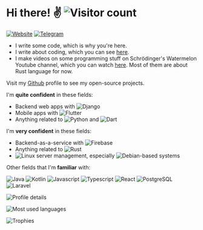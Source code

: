 # Hi there! ✌ ![Visitor count](https://hits.seeyoufarm.com/api/count/incr/badge.svg?url=https%3A%2F%2Fgithub.com%2Ferayerdin1212%2Fhit-counter)

[![Website](https://img.shields.io/badge/erayerdin.com-2962FF?style=flat-square&logo=hashnode&logoColor=white)](https://erayerdin.com)
[![Telegram](https://img.shields.io/badge/@erayerdin-2CA5E0?style=flat-square&logo=telegram&logoColor=white
)]()


 - I write some code, which is why you're here.
 - I write about coding, which you can see [here](https://erayerdin.com).
 - I make videos on some programming stuff on Schrödinger's Watermelon Youtube channel, which you can watch [here](https://youtube.com/@_schwm). Most of them are about Rust language for now.

Visit my [Github](https://github.com/erayerdin/) profile to see my open-source projects.

I'm **quite confident** in these fields:

 - Backend web apps with ![Django](https://img.shields.io/badge/Django-092E20?style=for-the-badge&logo=django&logoColor=green)
 - Mobile apps with ![Flutter](https://img.shields.io/badge/Flutter-02569B?style=for-the-badge&logo=flutter&logoColor=white)
 - Anything related to ![Python](https://img.shields.io/badge/Python-FFD43B?style=for-the-badge&logo=python&logoColor=blue) and ![Dart](https://img.shields.io/badge/Dart-0175C2?style=for-the-badge&logo=dart&logoColor=white)

I'm **very confident** in these fields:

 - Backend-as-a-service with ![Firebase](https://img.shields.io/badge/firebase-ffca28?style=for-the-badge&logo=firebase&logoColor=black)
 - Anything related to ![Rust](https://img.shields.io/badge/Rust-000000?style=for-the-badge&logo=rust&logoColor=white)
 - ![Linux](https://img.shields.io/badge/Linux-FCC624?style=for-the-badge&logo=linux&logoColor=black) server management, especially ![Debian](https://img.shields.io/badge/Debian-A81D33?style=for-the-badge&logo=debian&logoColor=white)-based systems

Other fields that I'm **familiar** with:

![Java](https://img.shields.io/badge/Java-ED8B00?style=for-the-badge&logo=java&logoColor=white)
![Kotlin](https://img.shields.io/badge/Kotlin-0095D5?&style=for-the-badge&logo=kotlin&logoColor=white)
![Javascript](https://img.shields.io/badge/JavaScript-323330?style=for-the-badge&logo=javascript&logoColor=F7DF1E)
![Typescript](https://img.shields.io/badge/TypeScript-007ACC?style=for-the-badge&logo=typescript&logoColor=white)
![React](https://img.shields.io/badge/React-20232A?style=for-the-badge&logo=react&logoColor=61DAFB)
![PostgreSQL](https://img.shields.io/badge/PostgreSQL-316192?style=for-the-badge&logo=postgresql&logoColor=white)
![Laravel](https://img.shields.io/badge/Laravel-FF2D20?style=for-the-badge&logo=laravel&logoColor=white)

![Profile details](https://github-readme-stats.vercel.app/api?username=erayerdin)

![Most used languages](https://github-readme-stats.vercel.app/api/top-langs/?username=erayerdin&layout=compact)

![Trophies](https://github-profile-trophy.vercel.app/?username=erayerdin)
